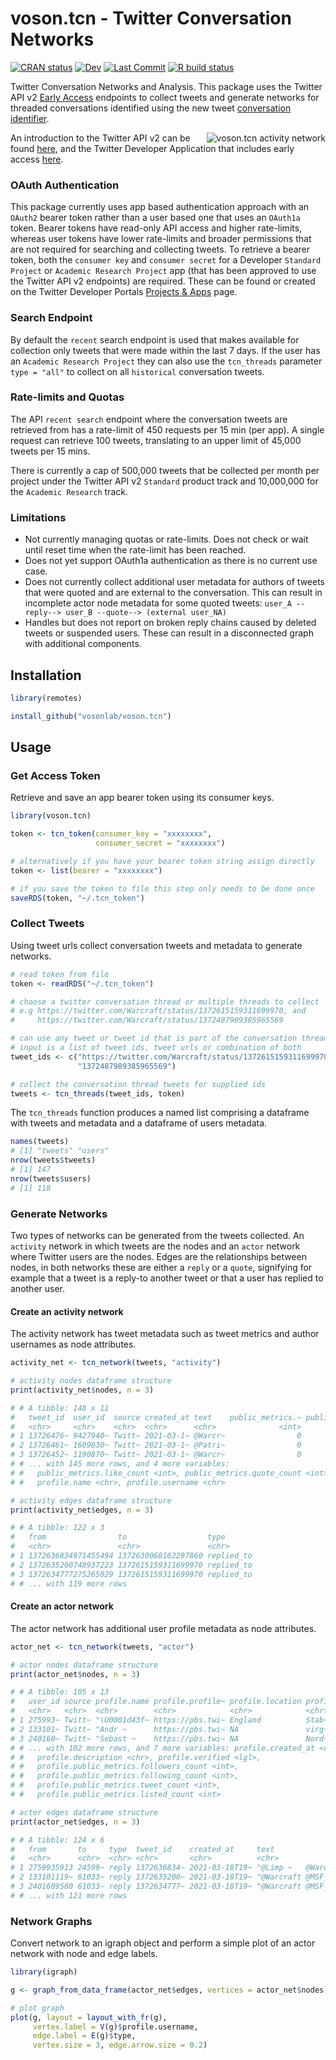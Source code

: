# voson.tcn - Twitter Conversation Networks
[![CRAN status](https://www.r-pkg.org/badges/version/voson.tcn)](https://cran.r-project.org/package=voson.tcn)
[![Dev](https://img.shields.io/static/v1?label=dev&message=v0.1.6.9000&logo=github)](https://github.com/vosonlab/voson.tcn)
[![Last Commit](https://img.shields.io/github/last-commit/vosonlab/voson.tcn.svg?&color=659DBD&logo=github)](https://github.com/vosonlab/voson.tcn/commits/master)
[![R build status](https://github.com/vosonlab/voson.tcn/workflows/R-CMD-check/badge.svg)](https://github.com/vosonlab/voson.tcn/actions)

Twitter Conversation Networks and Analysis. This package uses the Twitter API v2 [Early Access](https://developer.twitter.com/en/products/twitter-api/early-access) endpoints to collect tweets and generate networks for threaded conversations identified using the new tweet [conversation identifier](https://developer.twitter.com/en/docs/twitter-api/conversation-id).

<img src = "https://raw.githubusercontent.com/vosonlab/voson.tcn/main/docs/images/tcn_activity_network.png" align = "right" alt = "voson.tcn activity network">

An introduction to the Twitter API v2 can be found [here](https://developer.twitter.com/en/docs/twitter-api/early-access), and the Twitter Developer Application that includes early access [here](https://developer.twitter.com/en/apply-for-access).

### OAuth Authentication

This package currently uses app based authentication approach with an `OAuth2` bearer token rather than a user based one that uses an `OAuth1a` token. Bearer tokens have read-only API access and higher rate-limits, whereas user tokens have lower rate-limits and broader permissions that are not required for searching and collecting tweets. To retrieve a bearer token, both the `consumer key` and `consumer secret` for a Developer `Standard Project` or `Academic Research Project` app (that has been approved to use the Twitter API v2 endpoints) are required. These can be found or created on the Twitter Developer Portals [Projects & Apps](https://developer.twitter.com/en/portal/projects-and-apps) page.

### Search Endpoint

By default the `recent` search endpoint is used that makes available for collection only tweets that were made within the last 7 days. If the user has an `Academic Research Project` they can also use the `tcn_threads` parameter `type = "all"` to collect on all `historical` conversation tweets.

### Rate-limits and Quotas

The API `recent search` endpoint where the conversation tweets are retrieved from has a rate-limit of 450 requests per 15 min (per app). A single request can retrieve 100 tweets, translating to an upper limit of 45,000 tweets per 15 mins.

There is currently a cap of 500,000 tweets that be collected per month per project under the Twitter API v2 `Standard` product track and 10,000,000 for the `Academic Research` track.

### Limitations

- Not currently managing quotas or rate-limits. Does not check or wait until reset time when the rate-limit has been reached.
- Does not yet support OAuth1a authentication as there is no current use case.
- Does not currently collect additional user metadata for authors of tweets that were quoted and are external to the conversation. This can result in incomplete actor node metadata for some quoted tweets: `user_A --reply--> user_B --quote--> (external user_NA)`
- Handles but does not report on broken reply chains caused by deleted tweets or suspended users. These can result in a disconnected graph with additional components.

## Installation

```R
library(remotes)

install_github("vosonlab/voson.tcn")
```

## Usage

### Get Access Token

Retrieve and save an app bearer token using its consumer keys.
```R
library(voson.tcn)

token <- tcn_token(consumer_key = "xxxxxxxx",
                   consumer_secret = "xxxxxxxx")

# alternatively if you have your bearer token string assign directly
token <- list(bearer = "xxxxxxxx")

# if you save the token to file this step only needs to be done once
saveRDS(token, "~/.tcn_token")
```

### Collect Tweets

Using tweet urls collect conversation tweets and metadata to generate networks.
```R
# read token from file
token <- readRDS("~/.tcn_token")

# choose a twitter conversation thread or multiple threads to collect
# e.g https://twitter.com/Warcraft/status/1372615159311699970, and
#     https://twitter.com/Warcraft/status/1372487989385965569

# can use any tweet or tweet id that is part of the conversation thread
# input is a list of tweet ids, tweet urls or combination of both
tweet_ids <- c("https://twitter.com/Warcraft/status/1372615159311699970",
               "1372487989385965569")

# collect the conversation thread tweets for supplied ids           
tweets <- tcn_threads(tweet_ids, token)
```

The `tcn_threads` function produces a named list comprising a dataframe with tweets and metadata and a dataframe of users metadata.

```r
names(tweets)
# [1] "tweets" "users" 
nrow(tweets$tweets)
# [1] 147
nrow(tweets$users)
# [1] 118
```

### Generate Networks

Two types of networks can be generated from the tweets collected. An `activity` network in which tweets are the nodes and an `actor` network where Twitter users are the nodes. Edges are the relationships between nodes, in both networks these are either a `reply` or a `quote`, signifying for example that a tweet is a reply-to another tweet or that a user has replied to another user.

#### Create an activity network

The activity network has tweet metadata such as tweet metrics and author usernames as node attributes.

```R
activity_net <- tcn_network(tweets, "activity")

# activity nodes dataframe structure
print(activity_net$nodes, n = 3)

# # A tibble: 148 x 11
#   tweet_id  user_id  source created_at text    public_metrics.~ public_metrics.~
#   <chr>     <chr>    <chr>  <chr>      <chr>              <int>            <int>
# 1 13726476~ 9427940~ Twitt~ 2021-03-1~ @Warcr~                0                0
# 2 13726461~ 1609030~ Twitt~ 2021-03-1~ @Patri~                0                0
# 3 13726452~ 1190870~ Twitt~ 2021-03-1~ @Warcr~                0                0
# # ... with 145 more rows, and 4 more variables:
# #   public_metrics.like_count <int>, public_metrics.quote_count <int>,
# #   profile.name <chr>, profile.username <chr>

# activity edges dataframe structure
print(activity_net$edges, n = 3)

# # A tibble: 122 x 3
#   from                to                  type      
#   <chr>               <chr>               <chr>     
# 1 1372636834971455494 1372630068162297860 replied_to
# 2 1372635200748937223 1372615159311699970 replied_to
# 3 1372634777275265029 1372615159311699970 replied_to
# # ... with 119 more rows
```

#### Create an actor network

The actor network has additional user profile metadata as node attributes.

```R
actor_net <- tcn_network(tweets, "actor")

# actor nodes dataframe structure
print(actor_net$nodes, n = 3)

# # A tibble: 105 x 13
#   user_id source profile.name profile.profile~ profile.location profile.username
#   <chr>   <chr>  <chr>        <chr>            <chr>            <chr>           
# 1 275993~ Twitt~ "\U0001d43f~ https://pbs.twi~ England          Stab~       
# 2 133101~ Twitt~ "Andr ~      https://pbs.twi~ NA               virg~ 
# 3 240160~ Twitt~ "Sebast ~    https://pbs.twi~ NA               Nord~     
# # ... with 102 more rows, and 7 more variables: profile.created_at <chr>,
# #   profile.description <chr>, profile.verified <lgl>,
# #   profile.public_metrics.followers_count <int>,
# #   profile.public_metrics.following_count <int>,
# #   profile.public_metrics.tweet_count <int>,
# #   profile.public_metrics.listed_count <int>

# actor edges dataframe structure
print(actor_net$edges, n = 3)

# # A tibble: 124 x 6
#   from       to     type  tweet_id    created_at     text                       
#   <chr>      <chr>  <chr> <chr>       <chr>          <chr>                      
# 1 2759935913 24599~ reply 1372636834~ 2021-03-18T19~ "@Limp ~   @Warcraft @MSF_~
# 2 133101119~ 61033~ reply 1372635200~ 2021-03-18T19~ "@Warcraft @MSF_USA Coming~
# 3 2401609580 61033~ reply 1372634777~ 2021-03-18T19~ "@Warcraft @MSF_USA When d~
# # ... with 121 more rows
```

### Network Graphs

Convert network to an igraph object and perform a simple plot of an actor network with node and edge labels.
```R
library(igraph)

g <- graph_from_data_frame(actor_net$edges, vertices = actor_net$nodes)

# plot graph
plot(g, layout = layout_with_fr(g),
     vertex.label = V(g)$profile.username,
     edge.label = E(g)$type,
     vertex.size = 3, edge.arrow.size = 0.2)
```
